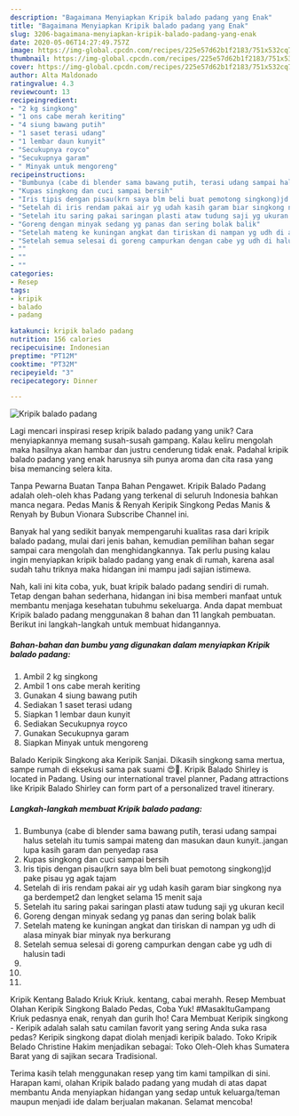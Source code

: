 ```yaml
---
description: "Bagaimana Menyiapkan Kripik balado padang yang Enak"
title: "Bagaimana Menyiapkan Kripik balado padang yang Enak"
slug: 3206-bagaimana-menyiapkan-kripik-balado-padang-yang-enak
date: 2020-05-06T14:27:49.757Z
image: https://img-global.cpcdn.com/recipes/225e57d62b1f2183/751x532cq70/kripik-balado-padang-foto-resep-utama.jpg
thumbnail: https://img-global.cpcdn.com/recipes/225e57d62b1f2183/751x532cq70/kripik-balado-padang-foto-resep-utama.jpg
cover: https://img-global.cpcdn.com/recipes/225e57d62b1f2183/751x532cq70/kripik-balado-padang-foto-resep-utama.jpg
author: Alta Maldonado
ratingvalue: 4.3
reviewcount: 13
recipeingredient:
- "2 kg singkong"
- "1 ons cabe merah keriting"
- "4 siung bawang putih"
- "1 saset terasi udang"
- "1 lembar daun kunyit"
- "Secukupnya royco"
- "Secukupnya garam"
- " Minyak untuk mengoreng"
recipeinstructions:
- "Bumbunya (cabe di blender sama bawang putih, terasi udang sampai halus setelah itu tumis sampai mateng dan masukan daun kunyit..jangan lupa kasih garam dan penyedap rasa"
- "Kupas singkong dan cuci sampai bersih"
- "Iris tipis dengan pisau(krn saya blm beli buat pemotong singkong)jd pake pisau yg agak tajam"
- "Setelah di iris rendam pakai air yg udah kasih garam biar singkong nya ga berdempet2 dan lengket selama 15 menit saja"
- "Setelah itu saring pakai saringan plasti ataw tudung saji yg ukuran kecil"
- "Goreng dengan minyak sedang yg panas dan sering bolak balik"
- "Setelah mateng ke kuningan angkat dan tiriskan di nampan yg udh di alasa minyak biar minyak nya berkurang"
- "Setelah semua selesai di goreng campurkan dengan cabe yg udh di halusin tadi"
- ""
- ""
- ""
categories:
- Resep
tags:
- kripik
- balado
- padang

katakunci: kripik balado padang 
nutrition: 156 calories
recipecuisine: Indonesian
preptime: "PT12M"
cooktime: "PT32M"
recipeyield: "3"
recipecategory: Dinner

---
```



![Kripik balado padang](https://img-global.cpcdn.com/recipes/225e57d62b1f2183/751x532cq70/kripik-balado-padang-foto-resep-utama.jpg)

Lagi mencari inspirasi resep kripik balado padang yang unik? Cara menyiapkannya memang susah-susah gampang. Kalau keliru mengolah maka hasilnya akan hambar dan justru cenderung tidak enak. Padahal kripik balado padang yang enak harusnya sih punya aroma dan cita rasa yang bisa memancing selera kita.

Tanpa Pewarna Buatan Tanpa Bahan Pengawet. Kripik Balado Padang adalah oleh-oleh khas Padang yang terkenal di seluruh Indonesia bahkan manca negara. Pedas Manis &amp; Renyah Keripik Singkong Pedas Manis &amp; Renyah by Bubun Vionara Subscribe Channel ini.

Banyak hal yang sedikit banyak mempengaruhi kualitas rasa dari kripik balado padang, mulai dari jenis bahan, kemudian pemilihan bahan segar sampai cara mengolah dan menghidangkannya. Tak perlu pusing kalau ingin menyiapkan kripik balado padang yang enak di rumah, karena asal sudah tahu triknya maka hidangan ini mampu jadi sajian istimewa.


Nah, kali ini kita coba, yuk, buat kripik balado padang sendiri di rumah. Tetap dengan bahan sederhana, hidangan ini bisa memberi manfaat untuk membantu menjaga kesehatan tubuhmu sekeluarga. Anda dapat membuat Kripik balado padang menggunakan 8 bahan dan 11 langkah pembuatan. Berikut ini langkah-langkah untuk membuat hidangannya.

<!--inarticleads1-->

##### Bahan-bahan dan bumbu yang digunakan dalam menyiapkan Kripik balado padang:

1. Ambil 2 kg singkong
1. Ambil 1 ons cabe merah keriting
1. Gunakan 4 siung bawang putih
1. Sediakan 1 saset terasi udang
1. Siapkan 1 lembar daun kunyit
1. Sediakan Secukupnya royco
1. Gunakan Secukupnya garam
1. Siapkan  Minyak untuk mengoreng


Balado Keripik Singkong aka Keripik Sanjai. Dikasih singkong sama mertua, sampe rumah di eksekusi sama pak suami 😍🥰. Kripik Balado Shirley is located in Padang. Using our international travel planner, Padang attractions like Kripik Balado Shirley can form part of a personalized travel itinerary. 

<!--inarticleads2-->

##### Langkah-langkah membuat Kripik balado padang:

1. Bumbunya (cabe di blender sama bawang putih, terasi udang sampai halus setelah itu tumis sampai mateng dan masukan daun kunyit..jangan lupa kasih garam dan penyedap rasa
1. Kupas singkong dan cuci sampai bersih
1. Iris tipis dengan pisau(krn saya blm beli buat pemotong singkong)jd pake pisau yg agak tajam
1. Setelah di iris rendam pakai air yg udah kasih garam biar singkong nya ga berdempet2 dan lengket selama 15 menit saja
1. Setelah itu saring pakai saringan plasti ataw tudung saji yg ukuran kecil
1. Goreng dengan minyak sedang yg panas dan sering bolak balik
1. Setelah mateng ke kuningan angkat dan tiriskan di nampan yg udh di alasa minyak biar minyak nya berkurang
1. Setelah semua selesai di goreng campurkan dengan cabe yg udh di halusin tadi
1. 
1. 
1. 


Kripik Kentang Balado Kriuk Kriuk. kentang, cabai merahh. Resep Membuat Olahan Keripik Singkong Balado Pedas, Coba Yuk! #MasakItuGampang Kriuk pedasnya enak, renyah dan gurih lho! Cara Membuat Keripik singkong - Keripik adalah salah satu camilan favorit yang sering Anda suka rasa pedas? Keripik singkong dapat diolah menjadi keripik balado. Toko Kripik Belado Christine Hakim menjadikan sebagai: Toko Oleh-Oleh khas Sumatera Barat yang di sajikan secara Tradisional. 

Terima kasih telah menggunakan resep yang tim kami tampilkan di sini. Harapan kami, olahan Kripik balado padang yang mudah di atas dapat membantu Anda menyiapkan hidangan yang sedap untuk keluarga/teman maupun menjadi ide dalam berjualan makanan. Selamat mencoba!
